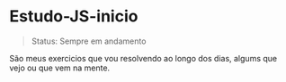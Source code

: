 # Estudo-JS-inicio

> Status: Sempre em andamento

São meus exercicios que vou resolvendo ao longo dos dias, algums que vejo ou que vem na mente.
